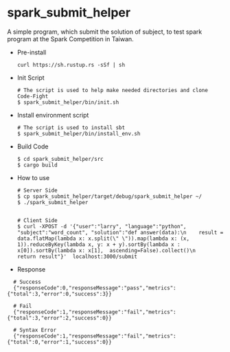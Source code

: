 # spark_submit_helper
A simple program, which submit the solution of subject, to test spark program at the Spark Competition in Taiwan.

* Pre-install
  ```
  curl https://sh.rustup.rs -sSf | sh
  ```
  
* Init Script
  ```
  # The script is used to help make needed directories and clone Code-Fight
  $ spark_submit_helper/bin/init.sh
  ```

* Install environment script
  ```
  # The script is used to install sbt
  $ spark_submit_helper/bin/install_env.sh
  ```

* Build Code
  ```
  $ cd spark_submit_helper/src
  $ cargo build
  ```
  
* How to use
  ```
  # Server Side
  $ cp spark_submit_helper/target/debug/spark_submit_helper ~/
  $ ./spark_submit_helper
  
  
  # Client Side
  $ curl -XPOST -d '{"user":"larry", "language":"python", "subject":"word_count", "solution":"def answer(data):\n    result = data.flatMap(lambda x: x.split(\" \")).map(lambda x: (x, 1)).reduceByKey(lambda x, y: x + y).sortBy(lambda x : x[0]).sortBy(lambda x: x[1],  ascending=False).collect()\n    return result"}'  localhost:3000/submit
  ```

* Response
```
  # Success
  {"responseCode":0,"responseMessage":"pass","metrics":{"total":3,"error":0,"success":3}}
  
  # Fail
  {"responseCode":1,"responseMessage":"fail","metrics":{"total":3,"error":2,"success":0}}
  
  # Syntax Error
  {"responseCode":1,"responseMessage":"fail","metrics":{"total":0,"error":1,"success":0}}
```
